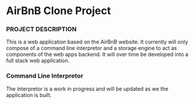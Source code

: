 # AirBnB Clone Project

### PROJECT DESCRIPTION
This is a web application based on the AirBnB website. It currently will only compose of
a command line interpretor and a storage engine to act as components of the web apps
backend. It will over time be developed into a full stack web application.

### Command Line Interpretor
The interpretor is a work in progress and will be updated as we the application is built.